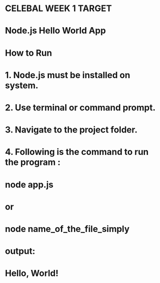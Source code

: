 # CELEBAL WEEK 1 TARGET
# Node.js Hello World App

# How to Run

# 1. Node.js must be installed on system.
# 2. Use terminal or command prompt.
# 3. Navigate to the project folder.
# 4. Following is the command to run the program :

# node app.js 
   #    or
# node name_of_the_file_simply

# output:
# Hello, World!